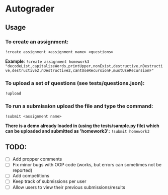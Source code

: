 # Autograder

## Usage

### To create an assignment:

`!create assignment <assignment name> <questions>`

**Example**: `!create assignment homework3 "decodeList,capitalizeWords,printUpper,nonExist,destructive,nDestructive,destructive2,nDestructive2,cantUseRecursionF,mustUseRecursionF"`

### To upload a set of questions (see tests/questions.json):

`!upload`

### To run a submission upload the file and type the command:

`!submit <assignment name>`

**There is a demo already loaded in (using the tests/sample.py file) which can be uploaded and submitted as 'homework3':** `!submit homework3`

## TODO:

- [ ] Add propper comments
- [ ] Fix minor bugs with OOP code (works, but errors can sometimes not be reported)
- [ ] Add competitions
- [ ] Keep track of submissions per user
- [ ] Allow users to view their previous submissions/results
